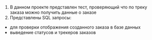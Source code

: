 ﻿1. В данном проекте представлен тест, проверяющий что по треку заказа можно получить данные о заказе
2. Представлены SQL запросы:
- для проверки отображения созданного заказа в базе данных
- выведение статусов и трекеров заказов
